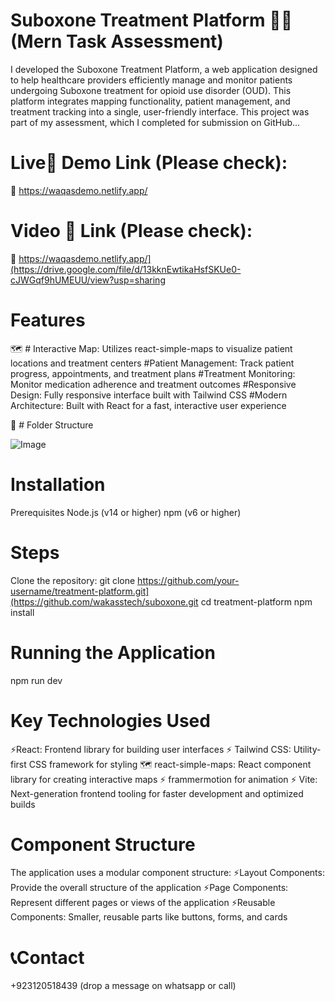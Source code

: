 
# Suboxone Treatment Platform 👨‍⚕️ (Mern Task Assessment)

I developed the Suboxone Treatment Platform, a web application designed to help healthcare providers efficiently manage and monitor patients undergoing Suboxone treatment for opioid use disorder (OUD). This platform integrates mapping functionality, patient management, and treatment tracking into a single, user-friendly interface. This project was part of my assessment, which I completed for submission on GitHub...

 # Live📌 Demo Link (Please check): 
 🔗 https://waqasdemo.netlify.app/
 # Video 📌 Link (Please check): 
 🔗 https://waqasdemo.netlify.app/](https://drive.google.com/file/d/13kknEwtikaHsfSKUe0-cJWGqf9hUMEUU/view?usp=sharing


# Features

🗺️ # Interactive Map: 
Utilizes react-simple-maps to visualize patient locations and treatment centers
#Patient Management: 
Track patient progress, appointments, and treatment plans
#Treatment Monitoring: 
Monitor medication adherence and treatment outcomes
#Responsive Design: 
Fully responsive interface built with Tailwind CSS
#Modern Architecture:
Built with React for a fast, interactive user experience


📂 # Folder Structure

![Image](https://github.com/user-attachments/assets/e1b26225-aaf0-443d-94cd-911dd155ec84)

# Installation
Prerequisites
Node.js (v14 or higher)
npm (v6 or higher)

# Steps
Clone the repository:
git clone https://github.com/your-username/treatment-platform.git](https://github.com/wakasstech/suboxone.git
cd treatment-platform
npm install

# Running the Application
npm run dev

# Key Technologies Used

⚡React: Frontend library for building user interfaces
⚡ Tailwind CSS: Utility-first CSS framework for styling
🗺️ react-simple-maps: React component library for creating interactive maps
⚡ frammermotion for animation
⚡ Vite: Next-generation frontend tooling for faster development and optimized builds

 # Component Structure
  The application uses a modular component structure:
 ⚡Layout Components: 
Provide the overall structure of the application
 ⚡Page Components: 
Represent different pages or views of the application
 ⚡Reusable Components: 
Smaller, reusable parts like buttons, forms, and cards

# 📞Contact
+923120518439 (drop a message on whatsapp or call)

